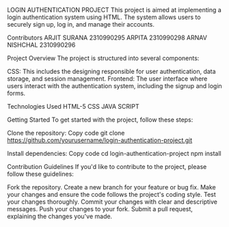 LOGIN AUTHENTICATION PROJECT
This project is aimed at implementing a login authentication system using HTML. The system allows users to securely sign up, log in, and manage their accounts.

Contributors
ARJIT SURANA 2310990295
ARPITA 2310990298
ARNAV NISHCHAL 2310990296

Project Overview
The project is structured into several components:

CSS: This includes the designing responsible for user authentication, data storage, and session management.
Frontend: The user interface where users interact with the authentication system, including the signup and login forms.

Technologies Used
HTML-5 
CSS
JAVA SCRIPT


Getting Started
To get started with the project, follow these steps:

Clone the repository:
Copy code
git clone https://github.com/yourusername/login-authentication-project.git

Install dependencies:
Copy code
cd login-authentication-project
npm install

Contribution Guidelines
If you'd like to contribute to the project, please follow these guidelines:

Fork the repository.
Create a new branch for your feature or bug fix.
Make your changes and ensure the code follows the project's coding style.
Test your changes thoroughly.
Commit your changes with clear and descriptive messages.
Push your changes to your fork.
Submit a pull request, explaining the changes you've made.
